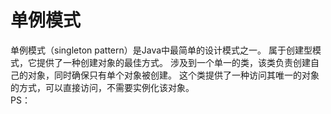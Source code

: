 # 单例模式

单例模式（singleton pattern）是Java中最简单的设计模式之一。
属于创建型模式，它提供了一种创建对象的最佳方式。
涉及到一个单一的类，该类负责创建自己的对象，同时确保只有单个对象被创建。
这个类提供了一种访问其唯一的对象的方式，可以直接访问，不需要实例化该对象。</br>
PS：
    
